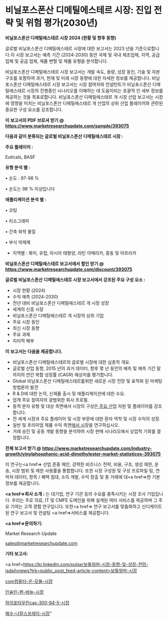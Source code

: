 # 비닐포스폰산 디메틸에스테르 시장: 진입 전략 및 위험 평가(2030년)

<strong>비닐포스폰산 디메틸에스테르 시장 2024 (현황 및 향후 동향)</strong>

글로벌 비닐포스폰산 디메틸에스테르 시장에 대한 보고서는 2023 년을 기준으로합니다.이 시장 보고서는 예측 기간 (2024-2030) 동안 국제 및 국내 제조업체, 지역, 공급 업체 및 공급 업체, 제품 변형 및 제품 유형을 분석합니다.

비닐포스폰산 디메틸에스테르 시장 보고서는 개발 속도, 용량, 성장 동인, 기술 및 자본 구조를 포함하여 과거, 현재 및 미래 시장 동향에 대한 자세한 정보를 제공합니다. 비닐포스폰산 디메틸에스테르 시장 보고서는 시장 참여자와 컨설턴트가 비닐포스폰산 디메틸에스테르 시장의 진행중인 시나리오를 이해하는 데 도움이되는 포괄적 인 세부 정보를 제공하는 것을 목표로합니다. 비닐포스폰산 디메틸에스테르 개 시장 산업 보고서는 시장에 영향을 미치는 비닐포스폰산 디메틸에스테르 개 산업의 상위 산업 플레이어와 관련된 중요한 구성 요소를 강조합니다.



<strong>이 보고서의 PDF 브로셔 받기 @ <a href=https://www.marketresearchupdate.com/sample/393075>https://www.marketresearchupdate.com/sample/393075</a></strong>



<strong>다음과 같이 분류되는 글로벌 비닐포스폰산 디메틸에스테르 시장 :</strong>



<strong>주요 플레이어 :</strong>

Euticals, BASF



<strong>유형 분석 별 :</strong>

• 순도 : 97-98 %

• 순도는 98 % 이상입니다



<strong>애플리케이션 분석 별 :</strong>

• 코팅

• 리소그래피

• 건축 화학 물질

• 부식 억제제

<ul>
  <li>지역별 : 북미, 유럽, 아시아 태평양, 라틴 아메리카, 중동 및 아프리카</li>
</ul>


<strong>비닐포스폰산 디메틸에스테르 보고서에서 할인 받기 @ <a href=https://www.marketresearchupdate.com/discount/393075>https://www.marketresearchupdate.com/discount/393075</a></strong>



<strong>글로벌 비닐포스폰산 디메틸에스테르 시장 보고서에서 강조된 주요 구성 요소 :</strong>
<ul>
  <li>시장 현황 (2024)</li>
  <li>수익 예측 (2024-2030)</li>
  <li>전년 대비 비닐포스폰산 디메틸에스테르 개 시장 성장</li>
  <li>세계의 신흥 시장</li>
  <li>비닐포스폰산 디메틸에스테르 개 시장의 상위 기업</li>
  <li>주요 시장 동인</li>
  <li>최신 시장 동향</li>
  <li>주요 과제</li>
  <li>지리적 해부</li>
</ul>


<strong>이 보고서는 다음을 제공합니다.</strong>
<ul>
  <li>비닐포스폰산 디메틸에스테르의 글로벌 시장에 대한 심층적 개요.</li>
  <li>글로벌 산업 동향, 2015 년의 과거 데이터, 향후 몇 년 동안의 예측 및 예측 기간 말까지의 연간 복합 성장률 (CAGR) 예상치를 평가합니다.</li>
  <li>Global 비닐포스폰산 디메틸에스테르를위한 새로운 시장 전망 및 표적화 된 마케팅 방법론의 발견</li>
  <li>R &amp; D에 대한 논의, 신제품 출시 및 애플리케이션에 대한 수요.</li>
  <li>업계 주요 참여자의 광범위한 회사 프로필.</li>
  <li>동적 분자 유형 및 대상 측면에서 시장의 구성은<a href=> 주요 산</a>업 자원 및 플레이어를 강조합니다.</li>
  <li>전 세계 시장과 주요 플레이어 및 시장 부문에 대한 환자 역학 및 시장 수익의 성장.</li>
  <li>일반 및 프리미엄 제품 수익 측면<a href=>에서 시</a>장을 연구하십시오.</li>
  <li>거래 승인 및 공동 개발 동향을 분석하여 시장 판매 시나리오에서 상업적 기회를 결정합니다.</li>
</ul>



<strong>전체 보고서 받기 @ <a href=https://www.marketresearchupdate.com/industry-growth/vinylphosphonic-acid-dimethylester-market-statistices-393075>https://www.marketresearchupdate.com/industry-growth/vinylphosphonic-acid-dimethylester-market-statistices-393075</a></strong>

이 연구는<a href=> 산업 존중</a> 체인, 강력한 비즈니스 전략, 비용, 구조, 생성 제한, 운송, 시장 범위 및 제한 사용률을 통합합니다. 또한 시장 구성원 및 구성 프로파일 링, 연락처 데이터, 항목 / 혜택 침대, 소득 개발, 수익 창출 및 총 거래에 대<a href=>한 기본 </a>정보를 제공합니다.



<strong><a href=>회사 소</a>개 :</strong>
는 대기업, 연구 기관 등의 수요를 충족시키는 시장 조사 기업입니다. 우리는 주로 의료, IT 및 CMFE 도메인을 위해 설계된 여러 서비스를 제공하며 그 주요 기여는 고객 경험 연구입니다. 또한<a href=> 연구 보</a>고서를 맞춤화하고 신디케이트 된 연구 보고서 및 컨설팅 <a href=>서비스</a>를 제공합니다.



<strong><a href=>문의하기:</a></strong>

Market Research Update

sales@marketresearchupdate.com



<strong>기타 보고서:</strong>

<a href=https://kr.linkedin.com/pulse/보틀워머-시장-동향-및-성장-전망-isdailynews?trk=public_post_feed-article-content>보틀워머-시장</a>

<a href=https://www.linkedin.com/pulse/com컴퓨터-온-모듈-시장-동향-및-성장-전망-market-matrix-musings-analysis/>com컴퓨터-온-모듈-시장</a>

<a href=https://www.linkedin.com/pulse/인슐린-펜-바늘-시장-규모-및-성장-2023-survey-savvy-insights-360-analysis-tt4qf/>인슐린-펜-바늘-시장</a>

<a href=https://www.linkedin.com/pulse/하이포타우린cas-300-84-5-시장-경쟁-분석-및-성장-잠재력-ruw4f/>하이포타우린cas-300-84-5-시장</a>

<a href=https://www.linkedin.com/pulse/해수-나잘스프레이-시장-규모-및-성장-2023-trendsetters-talk-360-analysis-5ayzf/>해수-나잘스프레이-시장</a>"
